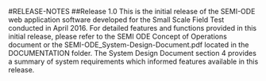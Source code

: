 #RELEASE-NOTES
##Release 1.0
This is the initial release of the SEMI-ODE web application software developed for the Small Scale Field Test conducted in April 2016. For detailed features and functions provided in this initial release, please refer to the SEMI ODE Concept of Operations document or the SEMI-ODE_System-Design-Document.pdf located in the DOCUMENTATION folder. The System Design Document section 4 provides a summary of system requirements which informed features available in this release. 
